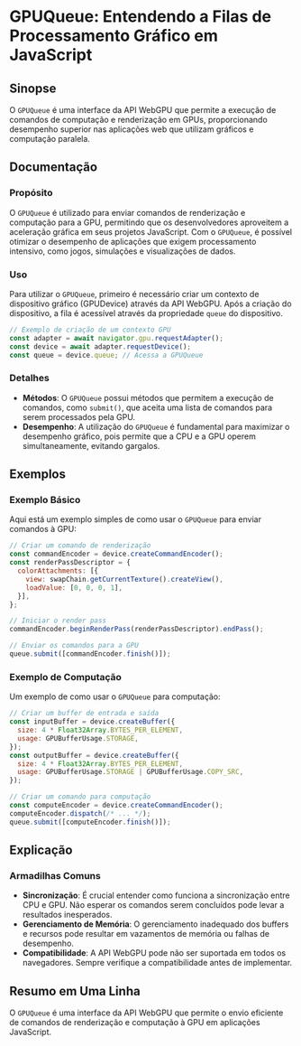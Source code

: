 <!--
Meta Description: # GPUQueue: Entendendo a Filas de Processamento Gráfico em JavaScript ## Sinopse O `GPUQueue` é uma interface da API WebGPU que permite a execução de ...
Meta Keywords: gpuqueue, para, gpu, que, comandos
-->

# GPUQueue: Entendendo a Filas de Processamento Gráfico em JavaScript

## Sinopse
O `GPUQueue` é uma interface da API WebGPU que permite a execução de comandos de computação e renderização em GPUs, proporcionando desempenho superior nas aplicações web que utilizam gráficos e computação paralela.

## Documentação
### Propósito
O `GPUQueue` é utilizado para enviar comandos de renderização e computação para a GPU, permitindo que os desenvolvedores aproveitem a aceleração gráfica em seus projetos JavaScript. Com o `GPUQueue`, é possível otimizar o desempenho de aplicações que exigem processamento intensivo, como jogos, simulações e visualizações de dados.

### Uso
Para utilizar o `GPUQueue`, primeiro é necessário criar um contexto de dispositivo gráfico (GPUDevice) através da API WebGPU. Após a criação do dispositivo, a fila é acessível através da propriedade `queue` do dispositivo.

```javascript
// Exemplo de criação de um contexto GPU
const adapter = await navigator.gpu.requestAdapter();
const device = await adapter.requestDevice();
const queue = device.queue; // Acessa a GPUQueue
```

### Detalhes
- **Métodos**: O `GPUQueue` possui métodos que permitem a execução de comandos, como `submit()`, que aceita uma lista de comandos para serem processados pela GPU.
- **Desempenho**: A utilização do `GPUQueue` é fundamental para maximizar o desempenho gráfico, pois permite que a CPU e a GPU operem simultaneamente, evitando gargalos.

## Exemplos
### Exemplo Básico
Aqui está um exemplo simples de como usar o `GPUQueue` para enviar comandos à GPU:

```javascript
// Criar um comando de renderização
const commandEncoder = device.createCommandEncoder();
const renderPassDescriptor = {
  colorAttachments: [{
    view: swapChain.getCurrentTexture().createView(),
    loadValue: [0, 0, 0, 1],
  }],
};

// Iniciar o render pass
commandEncoder.beginRenderPass(renderPassDescriptor).endPass();

// Enviar os comandos para a GPU
queue.submit([commandEncoder.finish()]);
```

### Exemplo de Computação
Um exemplo de como usar o `GPUQueue` para computação:

```javascript
// Criar um buffer de entrada e saída
const inputBuffer = device.createBuffer({
  size: 4 * Float32Array.BYTES_PER_ELEMENT,
  usage: GPUBufferUsage.STORAGE,
});
const outputBuffer = device.createBuffer({
  size: 4 * Float32Array.BYTES_PER_ELEMENT,
  usage: GPUBufferUsage.STORAGE | GPUBufferUsage.COPY_SRC,
});

// Criar um comando para computação
const computeEncoder = device.createCommandEncoder();
computeEncoder.dispatch(/* ... */);
queue.submit([computeEncoder.finish()]);
```

## Explicação
### Armadilhas Comuns
- **Sincronização**: É crucial entender como funciona a sincronização entre CPU e GPU. Não esperar os comandos serem concluídos pode levar a resultados inesperados.
- **Gerenciamento de Memória**: O gerenciamento inadequado dos buffers e recursos pode resultar em vazamentos de memória ou falhas de desempenho.
- **Compatibilidade**: A API WebGPU pode não ser suportada em todos os navegadores. Sempre verifique a compatibilidade antes de implementar.

## Resumo em Uma Linha
O `GPUQueue` é uma interface da API WebGPU que permite o envio eficiente de comandos de renderização e computação à GPU em aplicações JavaScript.